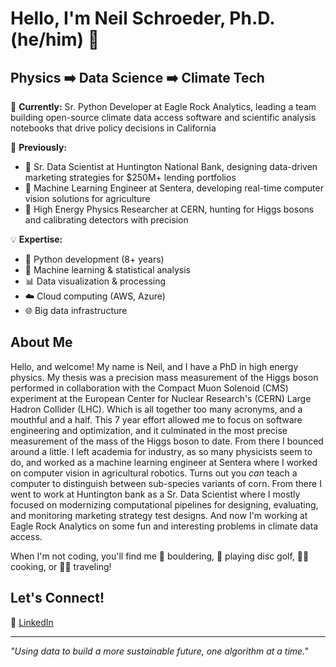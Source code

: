<!-- ## Hi there 👋 -->

<!--
**neilSchroeder/neilSchroeder** is a ✨ _special_ ✨ repository because its `README.md` (this file) appears on your GitHub profile.

Here are some ideas to get you started:

- 🔭 I’m currently working on ...
- 🌱 I’m currently learning ...
- 👯 I’m looking to collaborate on ...
- 🤔 I’m looking for help with ...
- 💬 Ask me about ...
- 📫 How to reach me: ...
- 😄 Pronouns: ...
- ⚡ Fun fact: ...
-->

# Hello, I'm Neil Schroeder, Ph.D. (he/him) 👋

## Physics ➡️ Data Science ➡️ Climate Tech

🔭 **Currently:** Sr. Python Developer at Eagle Rock Analytics, leading a team building open-source climate data access software and scientific analysis notebooks that drive policy decisions in California

🧠 **Previously:** 
- 🏦 Sr. Data Scientist at Huntington National Bank, designing data-driven marketing strategies for $250M+ lending portfolios
- 🌽 Machine Learning Engineer at Sentera, developing real-time computer vision solutions for agriculture
- 🔬 High Energy Physics Researcher at CERN, hunting for Higgs bosons and calibrating detectors with precision

💡 **Expertise:**
- 🐍 Python development (8+ years)
- 🤖 Machine learning & statistical analysis
- 📊 Data visualization & processing 
- ☁️ Cloud computing (AWS, Azure)
- 🌐 Big data infrastructure

## About Me

Hello, and welcome! My name is Neil, and I have a PhD in high energy physics. My thesis was a precision mass measurement of the Higgs boson performed in collaboration with the Compact Muon Solenoid (CMS) experiment at the European Center for Nuclear Research's (CERN) Large Hadron Collider (LHC). Which is all together too many acronyms, and a mouthful and a half. This 7 year effort allowed me to focus on software engineering and optimization, and it culminated in the most precise measurement of the mass of the Higgs boson to date. From there I bounced around a little. I left academia for industry, as so many physicists seem to do, and worked as a machine learning engineer at Sentera where I worked on computer vision in agricultural robotics. Turns out you *can* teach a computer to distinguish between sub-species variants of corn. From there I went to work at Huntington bank as a Sr. Data Scientist where I mostly focused on modernizing computational pipelines for designing, evaluating, and monitoring marketing strategy test designs. And now I'm working at Eagle Rock Analytics on some fun and interesting problems in climate data access.

When I'm not coding, you'll find me 🧗 bouldering, 🥏 playing disc golf, 👨‍🍳 cooking, or 🚐🛫 traveling!

## Let's Connect!

🔗 [LinkedIn](https://linkedin.com/in/nschroed/)  

---

*"Using data to build a more sustainable future, one algorithm at a time."*